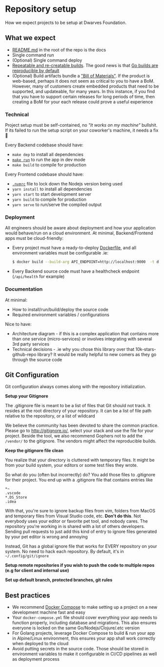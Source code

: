 # Repository setup

How we expect projects to be setup at Dwarves Foundation.

## What we expect

- [README.md](/engineering/readme-how.md) in the root of the repo is the docs
- Single command run
- (Optional) Single command deploy
- [Repeatable and re-creatable builds](https://martinfowler.com/bliki/ReproducibleBuild.html). The good news is that [Go builds are reproducible by default](https://blog.filippo.io/reproducing-go-binaries-byte-by-byte/)
- (Optional) Build artifacts bundle a ["Bill of Materials"](/engineering/backend.md#bill-of-materials). If the product is web-based, perhaps it does not seem as critical to you to have a BoM. However, many of customers create embedded products that need to be supported, and updateable, for many years. In this instance, if you find that you have to support certain releases for long periods of time, then creating a BoM for your each release could prove a useful experience

### Technical

Project setup must be self-contained, no *"It works on my machine"* bullshit. If its failed to run the setup script on your coworker's machine, it needs a fix 🔧

Every Backend codebase should have:
- `make dep` to install all dependencies
- [`make run`](https://github.com/huygn/stringsvc/blob/master/Makefile#L20-L21) to run the app in dev mode
- `make build` to compile for production

Every Frontend codebase should have:
- [`.nvmrc`](https://github.com/creationix/nvm#nvmrc) file to lock down the Nodejs version being used
- `yarn install` to install all dependencies
- `yarn start` to start development server
- `yarn build` to compile for production
- `yarn serve` to run/serve the compiled output

### Deployment

All engineers should be aware about deployment and how your application would behave/run on a cloud environment. At minimal, Backend/Frontend apps must be cloud-friendly:

- Every project must have a ready-to-deploy [Dockerfile](https://docs.docker.com/engine/reference/builder/), and all environment variables must be configurable .ie:
  ```sh
  $ docker build --build-arg API_ENDPOINT=http://localhost:9000  -t dwarvesf/fortress-web .
  ```
- Every Backend source code must have a healthcheck endpoint (`/api/health` for example)

### Documentation

At minimal:

- How to install/run/build/deploy the source code
- Required environment variables / configurations

Nice to have:

- Architecture diagram - if this is a complex application that contains more than one service (micro-services) or involves integrating with several 3rd party services
- Technical decisions - .ie why you chose this library over that 10k-stars-github-repo library? It would be really helpful to new comers as they go through the source code

## Git Configuration
Git configuration always comes along with the repository initialization. 

**Setup your Gitignore**

The .gitignore file is meant to be a list of files that Git should not track. It resides at the root directory of your repository. It can be a list of file path relative to the repository, or a list of wildcard

We believe the community has been devoted to share the common practice. Please go to http://gitignore.io/, select your stack and use the file for your project. Beside the tool, we also recommend Gophers not to add the `/vendor/` to the gitignore. The vendors might affect the reproducible builds.

**Keep the gitignore file clean**

You realize that your directory is cluttered with temporary files. It might be from your build system, your editors or some test files they wrote.

So what do you (often but incorrectly) do? You add those files to .gitignore for their project. You end up with a .gitignore file that contains entries like

```
*~
.vscode
*.DS_Store
.idea
```
With that, you're sure to ignore backup files from vim, folders from MacOS and temporary files from Visual Studio code, etc.
**Don't do this**. Not everybody uses your editor or favorite pet tool, and nobody cares. The repository you're working in is shared with a lot of others developers. Sending pull requests to just add this kind of entry to ignore files generated by your pet editor is wrong and annoying

Instead, Git has a global ignore file that works for EVERY repository on your system. No need to hack each repository. By default, it's in `~/.config/git/ignore`

**Setup remote repositories if you wish to push the code to multiple repos (e.g for client and internal use)**

**Set up default branch, protected branches, git rules**

## Best practices

- We recommend [Docker Compose](https://docs.docker.com/compose/) to make setting up a project on a new development machine fast and easy
- Your `docker-compose.yml` file should cover everything your app needs to function properly, including database and migrations. This also ensures everyone is locked on the same Go/Nodejs/Clojure/.etc version
- For Golang projects, leverage Docker Compose to build & run your app in Alpine/Linux environment, this ensures your app shall work correctly when deployed to the cloud
- Avoid putting secrets in the source code. Those should be stored in environment variables to make it configurable in CI/CD pipelines as well as deployment process
